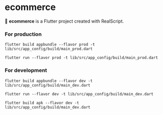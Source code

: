 # ecommerce

🚀 **ecommerce** is a Flutter project created with RealScript.

### For production

```
flutter build appbundle --flavor prod -t lib/src/app_config/build/main_prod.dart

```

```
flutter run --flavor prod -t lib/src/app_config/build/main_prod.dart

```

### For development

```
flutter build appbundle --flavor dev -t lib/src/app_config/build/main_dev.dart

```

```
flutter run --flavor dev -t lib/src/app_config/build/main_dev.dart

```

```
flutter build apk --flavor dev -t lib/src/app_config/build/main_dev.dart


```
